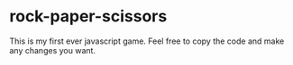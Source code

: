 # rock-paper-scissors
This is my first ever javascript game. Feel free to copy the code and make any changes you want.
